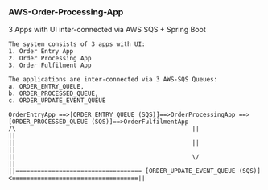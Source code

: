 ### AWS-Order-Processing-App
  3 Apps with UI inter-connected via AWS SQS + Spring Boot
 
	The system consists of 3 apps with UI:
	1. Order Entry App 
	2. Order Processing App
	3. Order Fulfilment App
    
	The applications are inter-connected via 3 AWS-SQS Queues: 
	a. ORDER_ENTRY_QUEUE,
	b. ORDER_PROCESSED_QUEUE,
	c. ORDER_UPDATE_EVENT_QUEUE
  
	OrderEntryApp ==>[ORDER_ENTRY_QUEUE (SQS)]==>OrderProcessingApp ==> [ORDER_PROCESSED_QUEUE (SQS)]==>OrderFulfilmentApp
	/\                                                 ||                                                      ||
	||                                                 ||                                                      ||  
	||                                                 \/                                                      ||
	||=================================== [ORDER_UPDATE_EVENT_QUEUE (SQS)] <===================================||
                                                  
                                                  
                                 
                                    
  
